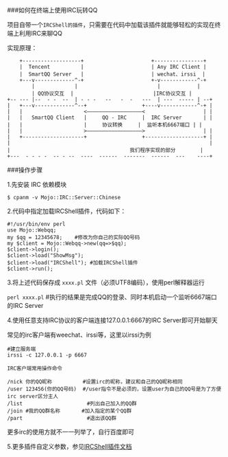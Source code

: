 ###如何在终端上使用IRC玩转QQ

项目自带一个`IRCShell的插件`，只需要在代码中加载该插件就能够轻松的实现在终端上利用IRC来聊QQ

实现原理：

```
    +-------------------+                      +----------------+  
    |  Tencent          |                      | Any IRC Client |
    |  SmartQQ Server   |                      | wechat、irssi  |
    +---v-------------^-+                      +-v------------^-+     
        |             |                          |            |
        | QQ协议交互  |                          |IRC协议交互 |
+-- --- |--  - -  --  | - - -   --   -  -   ---  | ---  ----- | --+
|   +---v-------------^--+                  +----v------------^-+ |   
|   |                    <——————————————————<                   | |
|   |   SmartQQ Client   |     QQ - IRC     |  IRC Server       | |
|   |                    |     协议转换     |  监听本机6667端口 | |
|   |                    >——————————————————>                   | | 
|   +--------------------+                  +-------------------+ |
|                                                                 |
|                                       我们程序实现的部分        | 
+---  - - - -  -- - --  ----  ------  -------  ------  ---    ----+

```

###操作步骤

1.先安装 IRC 依赖模块

```$ cpanm -v Mojo::IRC::Server::Chinese```

2.代码中指定加载IRCShell插件，代码如下：

```
#!/usr/bin/env perl
use Mojo::Webqq;
my $qq = 12345678;    #修改为你自己的实际QQ号码
my $client = Mojo::Webqq->new(qq=>$qq);
$client->login();
$client->load("ShowMsg");
$client->load("IRCShell"); #加载IRCShell插件
$client->run();
```
3.将上述代码保存成 `xxxx.pl` 文件（必须UTF8编码），使用perl解释器运行

```perl xxxx.pl```  #执行的结果是完成QQ的登录、同时本机启动一个监听6667端口的IRC Server

4.使用任意支持IRC协议的客户端连接127.0.0.1:6667的IRC Server即可开始聊天

常见的irc客户端有weechat、irssi等，这里以irssi为例

```
#建立服务端
irssi -c 127.0.0.1 -p 6667

IRC客户端常用操作命令

/nick 你的QQ昵称          #设置irc的昵称，建议和自己的QQ昵称相同
/user 123456(你的QQ号码)  #/user指令不是必须的，设置user为自己的QQ号是为了方便irc server区分主人
/list                     #列出自己加入的QQ群
/join #我的QQ群名称       #加入指定的某个QQ群
/part                     #退出该QQ群
```
更多irc的使用方就不一一列举了，自行百度即可

5.更多插件自定义参数，参见[IRCShell插件文档](https://metacpan.org/pod/distribution/Mojo-Webqq/doc/Webqq.pod#Mojo::Webqq::Plugin::IRCShell)
